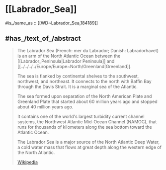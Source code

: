 
# [[Labrador_Sea]] 

#is_/same_as :: [[WD~Labrador_Sea,184189]] 

## #has_/text_of_/abstract 

> The Labrador Sea (French: mer du Labrador; Danish: Labradorhavet) 
> is an arm of the North Atlantic Ocean between the [[Labrador_Peninsula|Labrador Peninsula]] and [[../../../../Europe/Europe~North/Greenland|Greenland]]. 
> 
> The sea is flanked by continental shelves to the southwest, northwest, and northeast. It connects to the north with Baffin Bay through the Davis Strait. It is a marginal sea of the Atlantic.
>
> The sea formed upon separation of the North American Plate and Greenland Plate 
> that started about 60 million years ago and stopped about 40 million years ago. 
> 
> It contains one of the world's largest turbidity current channel systems, 
> the Northwest Atlantic Mid-Ocean Channel (NAMOC), 
> that runs for thousands of kilometers along the sea bottom toward the Atlantic Ocean.
>
> The Labrador Sea is a major source of the North Atlantic Deep Water, 
> a cold water mass that flows at great depth along the western edge of the North Atlantic.
>
> [Wikipedia](https://en.wikipedia.org/wiki/Labrador%20Sea) 

